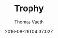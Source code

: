 ---
title: "Trophy"
github: https://github.com/thomasvaeth/trophy-jekyll
demo: https://thomasvaeth.com/trophy/
author: Thomas Vaeth
ssg:
  - Jekyll
cms:
  - No Cms
date: 2016-08-29T04:37:02Z
github_branch: master
---
